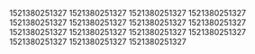 1521380251327
1521380251327
1521380251327
1521380251327
1521380251327
1521380251327
1521380251327
1521380251327
1521380251327
1521380251327
1521380251327
1521380251327
1521380251327
1521380251327
1521380251327